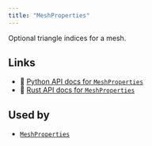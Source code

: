 ```yaml
---
title: "MeshProperties"
---
```


Optional triangle indices for a mesh.


## Links
 * 🐍 [Python API docs for `MeshProperties`](https://ref.rerun.io/docs/python/stable/common/datatypes#rerun.datatypes.MeshProperties)
 * 🦀 [Rust API docs for `MeshProperties`](https://docs.rs/rerun/latest/rerun/datatypes/struct.MeshProperties.html)


## Used by

* [`MeshProperties`](../components/mesh_properties.md)

